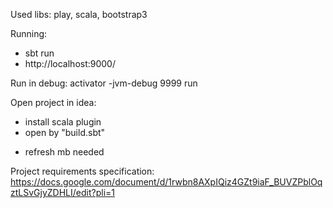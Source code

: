 Used libs:
play, scala, bootstrap3

Running:
- sbt run
- http://localhost:9000/

Run in debug: 
activator -jvm-debug 9999 run

Open project in idea:
- install scala plugin
- open by "build.sbt"
* refresh mb needed

Project requirements specification:
https://docs.google.com/document/d/1rwbn8AXpIQiz4GZt9iaF_BUVZPblOqztLSvGjyZDHLI/edit?pli=1


